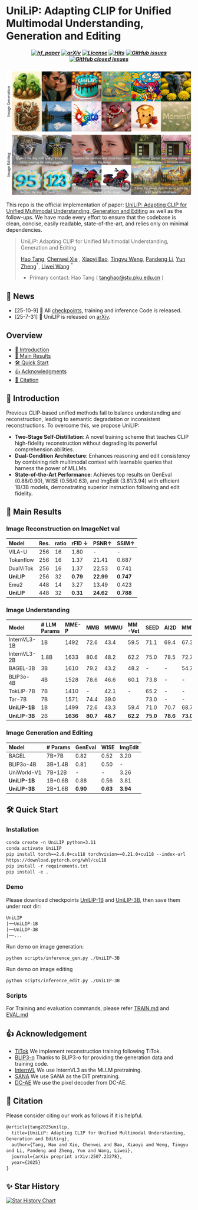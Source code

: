 # UniLiP: Adapting CLIP for Unified Multimodal Understanding, Generation and Editing
<h5 align="center">

[![hf_paper](https://img.shields.io/badge/🤗-Paper%20In%20HF-red.svg)](https://huggingface.co/papers/2507.23278)
[![arXiv](https://img.shields.io/badge/Arxiv-2503.01342-b31b1b.svg?logo=arXiv)](https://www.arxiv.org/abs/2507.23278)
[![License](https://img.shields.io/badge/License-Apache%202.0-yellow)](https://github.com/nnnth/UniLIP/blob/main/LICENSE) 
[![Hits](https://hitscounter.dev/api/hit?url=https%3A%2F%2Fgithub.com%2Fnnnth%2FUniLIP&label=&icon=github&color=%23198754&message=&style=flat&tz=UTC)]()
[![GitHub issues](https://img.shields.io/github/issues/nnnth/UniLIP?color=critical&label=Issues)](https://github.com/nnnth/UniLIP/issues)
[![GitHub closed issues](https://img.shields.io/github/issues-closed/nnnth/UniLIP?color=success&label=Issues)](https://github.com/nnnth/UniLIP/issues?q=is%3Aissue%20state%3Aclosed)  <br>
</h5>
<div align="center">
  <img src="assets/img1.png" width="800"/>
</div>

This repo is the official implementation of paper: [UniLiP: Adapting CLIP for Unified Multimodal Understanding, Generation and Editing](https://www.arxiv.org/abs/2507.23278) as well as the follow-ups. We have made every effort to ensure that the codebase is clean, concise, easily readable, state-of-the-art, and relies only on minimal dependencies.

> UniLiP: Adapting CLIP for Unified Multimodal Understanding, Generation and Editing
>
> [Hao Tang](https://scholar.google.com/citations?user=MyarrsEAAAAJ&hl=en), [Chenwei Xie](https://scholar.google.com/citations?hl=en&user=UHCDCRMAAAAJ) , [Xiaoyi Bao](https://scholar.google.com/citations?hl=en&user=gSI_eiIAAAAJ), [Tingyu Weng](https://scholar.google.com/citations?user=BN2Ze-QAAAAJ&hl=en&oi=ao), [Pandeng Li](https://lpdone.github.io/), [Yun Zheng](https://scholar.google.com/citations?user=z76PBfYAAAAJ&hl=en)$^\dagger$, [Liwei Wang](https://scholar.google.com/citations?user=VZHxoh8AAAAJ&hl=en) $^\dagger$
> - Primary contact: Hao Tang ( tanghao@stu.pku.edu.cn )

## 📣 News
- [25-10-9] 🚀 All [checkpoints](https://huggingface.co/kanashi6/UniLIP-3B), training and inference Code is released.
- [25-7-31] 👀 UniLIP is released on [arXiv](https://www.arxiv.org/abs/2507.23278).

## Overview
<!-- - [👀 Todo](https://github.com/nnnth/UniLIP?tab=readme-ov-file#-todo) -->
- [🤔 Introduction](https://github.com/nnnth/UniLIP?tab=readme-ov-file#-introduction)
- [🚀 Main Results](https://github.com/nnnth/UniLIP?tab=readme-ov-file#-main-results)
- [🛠️ Quick Start](https://github.com/nnnth/UniLIP?tab=readme-ov-file#%EF%B8%8F-quick-start)
- [👍 Acknowledgments](https://github.com/nnnth/UniLIP?tab=readme-ov-file#-acknowledgement)
- [📘 Citation](https://github.com/nnnth/UniLIP?tab=readme-ov-file#-citation)


## 🤔 Introduction
Previous CLIP-based unified methods fail to balance understanding and reconstruction, leading to semantic degradation or inconsistent reconstructions. To overcome this, we propose UniLIP:
- **Two-Stage Self-Distillation**: A novel training scheme that teaches CLIP high-fidelity reconstruction without degrading its powerful comprehension abilities.
- **Dual-Condition Architecture**: Enhances reasoning and edit consistency by combining rich multimodal context with learnable queries that harness the power of MLLMs.
- **State-of-the-Art Performance**: Achieves top results on GenEval (0.88/0.90), WISE (0.56/0.63), and ImgEdit (3.81/3.94) with efficient 1B/3B models, demonstrating superior instruction following and edit fidelity.

## 🚀 Main Results

### Image Reconstruction on ImageNet val

| Model | Res. | ratio | rFID ↓ | PSNR↑ | SSIM↑ |
| :--- | :--- | :--- | :--- | :--- | :--- |
| VILA-U | 256 | 16 | 1.80 | - | - |
| Tokenflow | 256 | 16 | 1.37 | 21.41 | 0.687 |
| DualViTok | 256 | 16 | 1.37 | 22.53 | 0.741 |
| **UniLIP** | 256 | 32 | **0.79** | **22.99** | **0.747** |
| Emu2 | 448 | 14 | 3.27 | 13.49 | 0.423 |
| **UniLIP** | 448 | 32 | **0.31** | **24.62** | **0.788** |
 

### Image Understanding
| Model | # LLM Params | MME-P | MMB | MMMU | MM-Vet | SEED | AI2D | MMVP |
| :--- | :--- | :--- | :--- | :--- | :--- | :--- | :--- | :--- |
| InternVL3-1B | 1B | 1492 | 72.6 | 43.4 | 59.5 | 71.1 | 69.4 | 67.3 |
| InternVL3-2B | 1.8B | 1633 | 80.6 | 48.2 | 62.2 | 75.0 | 78.5 | 72.7 |
| BAGEL-3B | 3B | 1610 | 79.2 | 43.2 | 48.2 | - | - | 54.7 |
| BLIP3o-4B | 4B | 1528 | 78.6 | 46.6 | 60.1 | 73.8 | - | - |
| TokLIP-7B | 7B | 1410 | - | 42.1 | - | 65.2 | - | - |
| Tar-7B | 7B | 1571 | 74.4 | 39.0 | | 73.0 | - | - |
| **UniLIP-1B** | 1B | 1499 | 72.6 | 43.3 | 59.4 | 71.0 | 70.7 | 68.7 |
| **UniLIP-3B** | 2B | **1636** | **80.7** | **48.7** | **62.2** | **75.0** | **78.6** | **73.0** |



### Image Generation and Editing
| Model | # Params | GenEval | WISE  | ImgEdit |
| :--- | :--- | :--- | :--- | :--- |
| BAGEL | 7B+7B | 0.82 | 0.52 | 3.20 |
| BLIP3o-4B | 3B+1.4B | 0.81 | 0.50 | - |
| UniWorld-V1 | 7B+12B | - | - | 3.26 |
| **UniLIP-1B** | 1B+0.6B | 0.88 | 0.56 | 3.81 |
| **UniLIP-3B** | 2B+1.6B | **0.90** | **0.63** | **3.94** |


## 🛠️ Quick Start
### Installation

```shell
conda create -n UniLIP python=3.11
conda activate UniLIP
pip install torch==2.6.0+cu118 torchvision==0.21.0+cu118 --index-url https://download.pytorch.org/whl/cu118
pip install -r requirements.txt
pip install -e .
```


### Demo
Please download checkpoints [UniLIP-1B](https://huggingface.co/kanashi6/UniLIP-1B) and [UniLIP-3B](https://huggingface.co/kanashi6/UniLIP-3B), then save them under root dir:
```
UniLIP
|──UniLIP-1B
|──UniLIP-3B
|──...
```

Run demo on image generation:
```shell
python scripts/inference_gen.py ./UniLIP-3B
```

Run demo on image editing
```shell
python scipts/inference_edit.py ./UniLIP-3B

```

### Scripts
For Training and evaluation commands, please refer [TRAIN.md](https://github.com/nnnth/UniLIP/blob/main/TRAIN.md) and [EVAL.md](https://github.com/nnnth/UniLIP/blob/main/EVAL.md)

## 👍 Acknowledgement
* [TiTok](https://github.com/bytedance/1d-tokenizer) We implement reconstruction training following TiTok.
* [BLIP3-o](https://github.com/JiuhaiChen/BLIP3o/tree/main) Thanks to BLIP3-o for providing the generation data and training code.
* [InternVL](https://github.com/OpenGVLab/InternVL) We use InternVL3 as the MLLM pretraining.
* [SANA](https://github.com/NVlabs/Sana) We use SANA as the DiT pretraining.
* [DC-AE](https://github.com/mit-han-lab/efficientvit) We use the pixel decoder from DC-AE.

## 📘 Citation
Please consider citing our work as follows if it is helpful.
```
@article{tang2025unilip,
  title={UniLiP: Adapting CLIP for Unified Multimodal Understanding, Generation and Editing},
  author={Tang, Hao and Xie, Chenwei and Bao, Xiaoyi and Weng, Tingyu and Li, Pandeng and Zheng, Yun and Wang, Liwei},
  journal={arXiv preprint arXiv:2507.23278},
  year={2025}
}
```

## ✨ Star History
[![Star History Chart](https://api.star-history.com/svg?repos=nnnth/UniLIP&type=Date)](https://www.star-history.com/#nnnth/UniLIP&Date)


